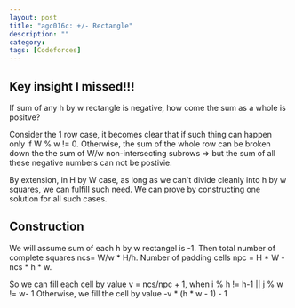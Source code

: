 ```yaml
---
layout: post
title: "agc016c: +/- Rectangle"
description: ""
category: 
tags: [Codeforces]
---
```


Key insight I missed!!!
---------
If sum of any h by w rectangle is negative, how come the sum as a whole is positve? 

Consider the 1 row case, it becomes clear that if such thing can happen only if W % w != 0. Otherwise, the sum of the whole row can be broken down the the sum of W/w non-intersecting subrows => but the sum of all these negative numbers can not be postivie.

By extension, in H by W case, as long as we can't divide cleanly into h by w squares, we can fulfill such need. We can prove by constructing one solution for all such cases.


Construction
-------
We will assume sum of each h by w rectangel is -1. Then total number of complete squares ncs= W/w * H/h. Number of padding cells npc = H * W - ncs * h * w.  

So we can fill each cell by value v = ncs/npc + 1, when i % h != h-1 || j % w != w- 1
Otherwise, we fill the cell by value -v * (h * w - 1) - 1



